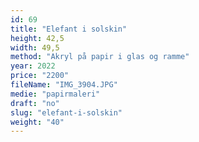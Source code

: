 ```yaml
---
id: 69
title: "Elefant i solskin"
height: 42,5
width: 49,5
method: "Akryl på papir i glas og ramme"
year: 2022
price: "2200"
fileName: "IMG_3904.JPG"
medie: "papirmaleri"
draft: "no"
slug: "elefant-i-solskin"
weight: "40"
---
```


